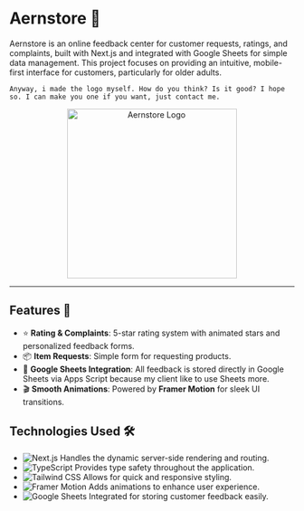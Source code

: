 # Aernstore 🛒

Aernstore is an online feedback center for customer requests, ratings, and complaints, built with Next.js and integrated with Google Sheets for simple data management. This project focuses on providing an intuitive, mobile-first interface for customers, particularly for older adults. 

```Anyway, i made the logo myself. How do you think? Is it good? I hope so. I can make you one if you want, just contact me.```

<p align="center">
  <img src="./public/AernStoreV.svg" alt="Aernstore Logo" width="300">
</p>


---


## Features 🎯
- ⭐ **Rating & Complaints**: 5-star rating system with animated stars and personalized feedback forms.
- 📦 **Item Requests**: Simple form for requesting products.
- 📝 **Google Sheets Integration**: All feedback is stored directly in Google Sheets via Apps Script because my client like to use Sheets more.
- 🎬 **Smooth Animations**: Powered by **Framer Motion** for sleek UI transitions.

## Technologies Used 🛠️
- ![Next.js](https://img.shields.io/badge/-Next.js-000000?logo=next.js&logoColor=white) Handles the dynamic server-side rendering and routing.
- ![TypeScript](https://img.shields.io/badge/-TypeScript-3178C6?logo=typescript&logoColor=white) Provides type safety throughout the application.
- ![Tailwind CSS](https://img.shields.io/badge/-TailwindCSS-38B2AC?logo=tailwindcss&logoColor=white) Allows for quick and responsive styling.
- ![Framer Motion](https://img.shields.io/badge/-Framer%20Motion-0055FF?logo=framer&logoColor=white) Adds animations to enhance user experience.
- ![Google Sheets](https://img.shields.io/badge/-Google%20Sheets-0F9D58?logo=google-sheets&logoColor=white) Integrated for storing customer feedback easily.
